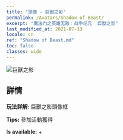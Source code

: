 ```yaml
---
title: "頭像 - 巨獸之影"
permalink: /Avatars/Shadow of Beast/
excerpt: "魔法门之英雄无敌：战争纪元  巨獸之影"
last_modified_at: 2021-07-13
locale: cn
ref: "Shadow of Beast.md"
toc: false
classes: wide
---
```

 ![巨獸之影](/images/a/avatarFrame_79.png)

## 詳情

 **玩法詳解:** 巨獸之影頭像框 

 **Tips:** 參加活動獲得 

 **Is available:**  + 


